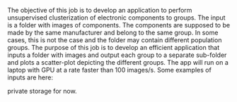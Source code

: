 The objective of this job is to develop an application to perform unsupervised clusterization of electronic components to groups.
The input is a folder with images of components.
The components are supposed to be made by the same manufacturer and belong to the same group. In some cases, this is not the case and the folder may contain different population groups.
The purpose of this job is to develop an efficient application that inputs a folder with images and output each group to a separate sub-folder and plots a scatter-plot depicting the different groups.
The app will run on a laptop with GPU at a rate faster than 100 images/s.
Some examples of inputs are here:

private storage for now.

